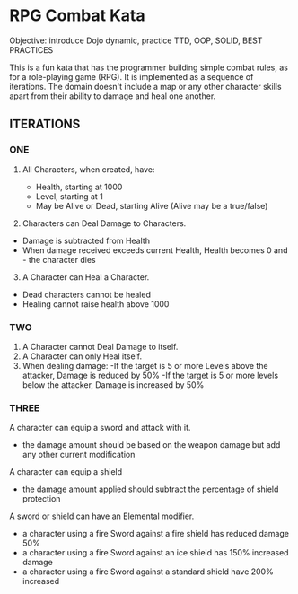 # RPG Combat Kata
Objective: introduce Dojo dynamic, practice TTD, OOP, SOLID, BEST PRACTICES

This is a fun kata that has the programmer building simple combat rules, as for a role-playing game (RPG). It is implemented as a sequence of iterations. The domain doesn't include a map or any other character skills apart from their ability to damage and heal one another.

## ITERATIONS
### ONE

1. All Characters, when created, have:
    - Health, starting at 1000
    - Level, starting at 1
    - May be Alive or Dead, starting Alive (Alive may be a true/false)

2. Characters can Deal Damage to Characters.
  - Damage is subtracted from Health
  - When damage received exceeds current Health, Health becomes 0 and - the character dies
  
3. A Character can Heal a Character.
- Dead characters cannot be healed
- Healing cannot raise health above 1000

### TWO
1. A Character cannot Deal Damage to itself.
2. A Character can only Heal itself.
3. When dealing damage:
  -If the target is 5 or more Levels above the attacker, Damage is reduced by 50%
  -If the target is 5 or more levels below the attacker, Damage is increased by 50%

### THREE

A character can equip a sword and attack with it.
 - the damage amount should be based on the weapon damage but add any other current modification

A character can equip a shield 
- the damage amount applied should subtract the percentage of shield  protection

A sword or shield can have an Elemental modifier.
- a character using a fire Sword against a  fire shield has reduced damage 50%
- a character using a fire Sword against an ice shield has 150% increased damage
- a character using a fire Sword against a standard shield have 200% increased